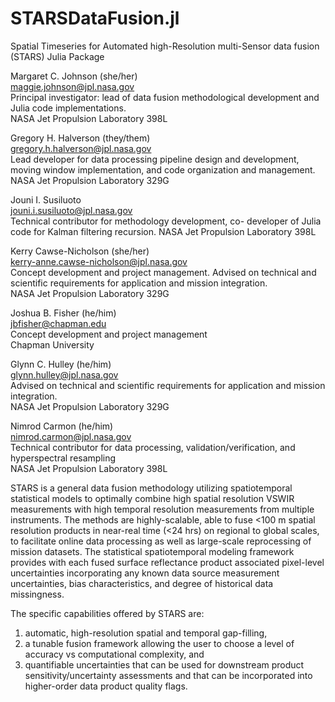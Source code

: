 # STARSDataFusion.jl

Spatial Timeseries for Automated high-Resolution multi-Sensor data fusion (STARS) Julia Package

Margaret C. Johnson (she/her)<br>
[maggie.johnson@jpl.nasa.gov](mailto:maggie.johnson@jpl.nasa.gov)<br>
Principal investigator: lead of data fusion methodological development and Julia code implementations.<br>
NASA Jet Propulsion Laboratory 398L

Gregory H. Halverson (they/them)<br>
[gregory.h.halverson@jpl.nasa.gov](mailto:gregory.h.halverson@jpl.nasa.gov)<br>
Lead developer for data processing pipeline design and development, moving window implementation, and code organization and management.<br>
NASA Jet Propulsion Laboratory 329G

Jouni I. Susiluoto<br>
[jouni.i.susiluoto@jpl.nasa.gov](mailto:jouni.i.susiluoto@jpl.nasa.gov)<br>
Technical contributor for methodology development, co- developer of Julia code for Kalman filtering recursion.
NASA Jet Propulsion Laboratory 398L

Kerry Cawse-Nicholson (she/her)<br>
[kerry-anne.cawse-nicholson@jpl.nasa.gov](mailto:kerry-anne.cawse-nicholson@jpl.nasa.gov)<br>
Concept development and project management. Advised on technical and scientific requirements for application and mission integration.<br>
NASA Jet Propulsion Laboratory 329G

Joshua B. Fisher (he/him)<br>
[jbfisher@chapman.edu](mailto:jbfisher@chapman.edu)<br>
Concept development and project management<br>
Chapman University

Glynn C. Hulley (he/him)<br>
[glynn.hulley@jpl.nasa.gov](mailto:glynn.hulley@jpl.nasa.gov)<br>
Advised on technical and scientific requirements for application and mission integration.<br>
NASA Jet Propulsion Laboratory 329G

Nimrod Carmon (he/him)<br>
[nimrod.carmon@jpl.nasa.gov](mailto:nimrod.carmon@jpl.nasa.gov)<br>
Technical contributor for data processing, validation/verification, and hyperspectral resampling<br>
NASA Jet Propulsion Laboratory 398L


STARS is a general data fusion methodology utilizing spatiotemporal statistical models to optimally combine high spatial resolution VSWIR measurements with high temporal resolution measurements from multiple instruments. The methods are highly-scalable, able to fuse <100 m spatial resolution products in near-real time (<24 hrs) on regional to global scales, to facilitate online data processing as well as large-scale reprocessing of mission datasets. The statistical spatiotemporal modeling framework provides with each fused surface reflectance product associated pixel-level uncertainties incorporating any known data source measurement uncertainties, bias characteristics, and degree of historical data missingness. 

The specific capabilities offered by STARS are: 
1. automatic, high-resolution spatial and temporal gap-filling, 
2. a tunable fusion framework allowing the user to choose a level of accuracy vs computational complexity, and 
3. quantifiable uncertainties that can be used for downstream product sensitivity/uncertainty assessments and that can be incorporated into higher-order data product quality flags. 


